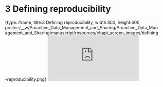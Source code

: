 # 3 Defining reproducibility
 
{type: iframe, title:3 Defining reproducibility, width:800, height:600, poster:/__w/Proactive_Data_Management_and_Sharing/Proactive_Data_Management_and_Sharing/manuscript/resources/chapt_screen_images/defining-reproducibility.png}
![](http://hutchdatascience.org/Proactive_Data_Management_and_Sharing/defining-reproducibility.html)
 

 
